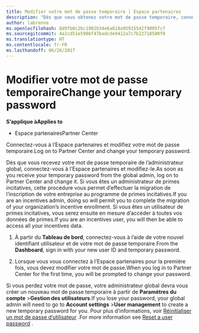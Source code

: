 ```yaml
---
title: Modifier votre mot de passe temporaire | Espace partenaires
description: "Dès que vous obtenez votre mot de passe temporaire, connectez-vous à l’Espace partenaires et modifiez-le."
author: labrenne
ms.openlocfilehash: 8d9fb0c2bc1982b34e6a818a95915542f9005fcf
ms.sourcegitcommit: 4a1cd51e5986f47badcde9412a7c7b22718500f0
ms.translationtype: HT
ms.contentlocale: fr-FR
ms.lasthandoff: 06/26/2017
---
```

# <a name="change-your-temporary-password"></a><span data-ttu-id="fcc21-103">Modifier votre mot de passe temporaire</span><span class="sxs-lookup"><span data-stu-id="fcc21-103">Change your temporary password</span></span>

**<span data-ttu-id="fcc21-104">S’applique à</span><span class="sxs-lookup"><span data-stu-id="fcc21-104">Applies to</span></span>**

-  <span data-ttu-id="fcc21-105">Espace partenaires</span><span class="sxs-lookup"><span data-stu-id="fcc21-105">Partner Center</span></span>

<span data-ttu-id="fcc21-106">Connectez-vous à l’Espace partenaires et modifiez votre mot de passe temporaire.</span><span class="sxs-lookup"><span data-stu-id="fcc21-106">Log on to Partner Center and change your temporary password.</span></span>

<span data-ttu-id="fcc21-107">Dès que vous recevez votre mot de passe temporaire de l’administrateur global, connectez-vous à l’Espace partenaires et modifiez-le.</span><span class="sxs-lookup"><span data-stu-id="fcc21-107">As soon as you receive your temporary password from the global admin, log on to Partner Center and change it.</span></span> <span data-ttu-id="fcc21-108">Si vous êtes un administrateur de primes incitatives, cette procédure vous permet d’effectuer la migration de l’inscription de votre entreprise au programme de primes incitatives.</span><span class="sxs-lookup"><span data-stu-id="fcc21-108">If you are an incentives admin, doing so will permit you to complete the migration of your organization’s incentive enrollment.</span></span> <span data-ttu-id="fcc21-109">Si vous êtes un utilisateur de primes incitatives, vous serez ensuite en mesure d’accéder à toutes vos données de primes.</span><span class="sxs-lookup"><span data-stu-id="fcc21-109">If you are an incentives user, you will then be able to access all your incentives data.</span></span>

1.  <span data-ttu-id="fcc21-110">À partir du **Tableau de bord**, connectez-vous à l’aide de votre nouvel identifiant utilisateur et de votre mot de passe temporaire.</span><span class="sxs-lookup"><span data-stu-id="fcc21-110">From the **Dashboard**, sign in with your new user ID and temporary password.</span></span>

2.  <span data-ttu-id="fcc21-111">Lorsque vous vous connectez à l’Espace partenaires pour la première fois, vous devez modifier votre mot de passe.</span><span class="sxs-lookup"><span data-stu-id="fcc21-111">When you log in to Partner Center for the first time, you will be prompted to change your password.</span></span>

<span data-ttu-id="fcc21-112">Si vous perdez votre mot de passe, votre administrateur global devra vous créer un nouveau mot de passe temporaire à partir de **Paramètres du compte** >**Gestion des utilisateurs**.</span><span class="sxs-lookup"><span data-stu-id="fcc21-112">If you lose your password, your global admin will need to go to  **Account settings** >**User management** to create a new temporary password for you.</span></span>
<span data-ttu-id="fcc21-113">Pour plus d’informations, voir [Réinitialiser un mot de passe d’utilisateur](reset-a-user-password.md) .</span><span class="sxs-lookup"><span data-stu-id="fcc21-113">For more information see [Reset a user password](reset-a-user-password.md) .</span></span>


 

 



